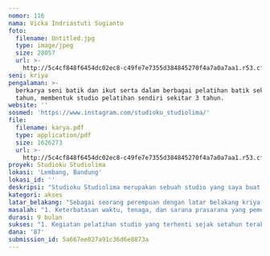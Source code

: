 ```yaml
---
nomor: 116
nama: Vicka Indriastuti Sugianto
foto:
  filename: Untitled.jpg
  type: image/jpeg
  size: 28057
  url: >-
    http://5c4cf848f6454dc02ec8-c49fe7e7355d384845270f4a7a0a7aa1.r53.cf2.rackcdn.com/47befe72-f956-48a1-9220-cefdb058686c/Untitled.jpg
seni: kriya
pengalaman: >-
  berkarya seni batik dan ikut serta dalam berbagai pelatihan batik sekitar 11
  tahun, membentuk studio pelatihan sendiri sekitar 3 tahun.
website: ''
sosmed: 'https://www.instagram.com/studioku_studiolima/'
file:
  filename: karya.pdf
  type: application/pdf
  size: 1626273
  url: >-
    http://5c4cf848f6454dc02ec8-c49fe7e7355d384845270f4a7a0a7aa1.r53.cf2.rackcdn.com/0feaa3a8-1105-411e-b044-fe73619a38d3/karya.pdf
proyek: Studioku Studiolima
lokasi: 'Lembang, Bandung'
lokasi_id: ''
deskripsi: "Studioku Studiolima merupakan sebuah studio yang saya buat sejak tahun 2015 sebagai akses bagi siapa saja yang ingin berkarya dan sebagai wadah transfer ilmu seni rupa dan kriya khususnya batik dan pewarna alam kepada masyarakat umum. Namun dengan segala keterbatasan saya sebagai ibu rumah tangga, kegiatan berkarya dan pelatihan yang sering dilaksanakan mulai berkurang dan bahkan terhenti sejak satu tahun terakhir. Dalam proyek ini saya ingin mengaktifkan kembali studio, melengkapi segala kekurangan sarana dan prasarana, melakukan survei mengenai pewarna alam dan tanaman-tanaman sekitar yang berpotensi untuk dijadikan warna batik kemudian membuat sebuah program pelatihan membatik dan memproduksi kain/fabric dengan teknik pewarnaan alam dengan memberdayakan para perempuan yang notabene tidak bekerja yang tinggal di sekitar studio. Dari kain batik yang telah dibuat, selanjutnya dibentuk menjadi karya interior dan fashion. Kegiatan selanjutnya adalah pemasaran, salah satunya dengan mendaftarkan studio sebagai sebuah UKM dan mengikuti kegiatan pameran produk agar proyek yang dibuat dapat berkelanjutan.\r\n"
kategori: akses
latar_belakang: "Sebagai seorang perempuan dengan latar belakang kriya (Pemohon lulusan sarjana pend. seni rupa dan magister desain), saya sempat aktif berkarya dan melatih batik sejak masih kuliah. Namun sejak menikah dan memiliki seorang anak, kegiatan berkesenian berkurang hingga akhirnya saya memutuskan membuat studio pelatihan sendiri di rumah agar dapat tetap berkarya sambil mengurus keluarga. Tetapi karena keterbatasan biaya, media, dan tenaga (selama ini setiap kegiatan pelatihan saya lakukan sendiri dengan dana pribadi) maka kegiatan pelatihan semakin berkurang. \r\nDengan adanya dana hibah ini saya berharap dapat kembali berkarya, memperbaiki sarana dan prasarana studio, melengkapi kebutuhan media pembelajaran, dan memberikan pelatihan pada masyarakat umum dan para perempuan yang tinggal di sekitar khususnya dengan menambah keterampilan baru yang ramah lingkungan. \r\nStudio berada di dataran tinggi Bandung tepatnya di daerah Lembang yang merupakan daerah perkebunan dan pertanian, sehingga apa yang dibuat di studio sangat berpengaruh pada lingkungan sekitar. Bahan utama pembuatan batik pada umumnya berupa bahan kimia seperti pewarna batik sintetis, sangat berpeluang mencemari lingkungan. Oleh karena itu saya berkeinginan untuk mengembangkan batik menggunakan warna alam yang ramah lingkungan dengan memanfaatkan berbagai tanaman di lingkungan sekitar."
masalah: "1. Keterbatasan waktu, tenaga, dan sarana prasarana yang pemohon miliki sebagai seorang ibu rumah tangga dengan dua anak dan tempat yang digunakan adalah tempat tinggal dengan segala keterbatasannya sehingga sulit untuk kembali berkarya dan mengaktifkan kegiatan pelatihan studioku studiolima yang terhenti setahun terakhir.\r\n2. Penggunaan warna sintetik pada batik sangat berdampak pada pencemaran lingkungan di Lembang yang  merupakan daerah perkebunan dan pertanian. Sementara itu lokasi studio yang berada di dataran tinggi Lembang juga akan mengalirkan limbah tekstil tersebut pada daerah di bawahnya yaitu pusat kota Bandung. Padahal, Lembang sebagai daerah perkebunan memiliki banyak tanaman yang berpotensi menjadi pewarna alam untuk batik.\r\n3.Lembang sebagai kota wisata dan perkebunan berdampak pada banyaknya orang tua (yang bekerja sebagai petani atau pedagang) menyekolahkan anaknya terutama perempuan hanya sampai bangku SMP dan SMA. Beberapa perempuan di Lembang bekerja membantu orang tua di kebun dengan penghasilan yang tidak menentu. Dan beberapa perempuan dengan usia produktif dinikahkan agar dapat bertahan hidup.\r\n "
durasi: 9 bulan
sukses: "1. Kegiatan pelatihan studio yang terhenti sejak setahun terakhir dapat kembali mengadakan pelatihan-pelatihan seni rupa dan kriya khususnya batik sebagai wadah pelestarian ilmu dan budaya pada masyarakat umumnya dan perempuan-perempuan sekitar khususnya.\r\n2. Setiap produk batik yang dihasilkan menggunakan pewarna alami yang didapat dari berbagai jenis tanaman berpotensi yang dibudidayakan oleh perkebunan dan pertanian yang ada di sekitar untuk menjaga kelestarian lingkungan. \r\n3. Selain sebagai wadah transfer ilmu dan budaya, studio menjadi sebuah lapangan pekerjaan baru yang menghasilkan banyak produk batik baik berupa kain lembaran ataupun yang sudah berupa benda interior atau fashion yang dapat dijual dengan memberdayakan para perempuan sekitar yang masih menganggur untuk meningkatkan perekonomian.\r\n\r\n"
dana: '87'
submission_id: 5a667ee027a91c36d6e8873a
---
```

